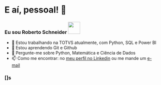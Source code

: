 # E aí, pessoal! 👋

### Eu sou Roberto Schneider <a href="https://www.linkedin.com/in/robertoschneider/"> <img src= "https://media2.giphy.com/media/tsUDdndB8zkFF8zHQM/giphy.gif?cid=ecf05e47bksdbsf1rkfjr2x53nf7r9t6q1ar4xguz4mkjqoa&rid=giphy.gif&ct=s" height ="40" width="40"/> </a>

<!--
**betoschneider/betoschneider** is a ✨ _special_ ✨ repository because its `README.md` (this file) appears on your GitHub profile.

Here are some ideas to get you started:
-->
- 🔭 Estou trabalhando na TOTVS atualmente, com Python, SQL e Power BI
- 🌱 Estou aprendendo Git e Github
- 💬 Pergunte-me sobre Python, Matemática e Ciência de Dados
- 📫 Como me encontrar: no <a href="https://www.linkedin.com/in/robertoschneider/">meu perfil no Linkedin</a> ou me mande um <a href="mailto:roberto.schneider@gmail.com?subject=Contato via Github">e-mail</a>

<!--
- 👯 I’m looking to collaborate on ...
- 🤔 I’m looking for help with ...
- 💬 Ask me about ...
- 📫 How to reach me: ...
- 😄 Pronouns: ...
- ⚡ Fun fact: ...
-->

### []s
